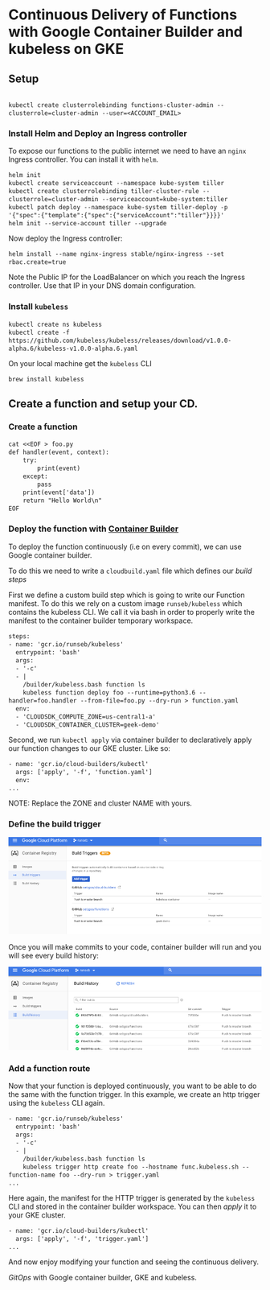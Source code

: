 # Continuous Delivery of Functions with Google Container Builder and kubeless on GKE

## Setup


```
```


```
kubectl create clusterrolebinding functions-cluster-admin --clusterrole=cluster-admin --user=<ACCOUNT_EMAIL>
```

### Install Helm and Deploy an Ingress controller

To expose our functions to the public internet we need to have an `nginx` Ingress controller. You can install it with `helm`.

```
helm init
kubectl create serviceaccount --namespace kube-system tiller
kubectl create clusterrolebinding tiller-cluster-rule --clusterrole=cluster-admin --serviceaccount=kube-system:tiller
kubectl patch deploy --namespace kube-system tiller-deploy -p '{"spec":{"template":{"spec":{"serviceAccount":"tiller"}}}}'      
helm init --service-account tiller --upgrade
```

Now deploy the Ingress controller:

```
helm install --name nginx-ingress stable/nginx-ingress --set rbac.create=true
```

Note the Public IP for the LoadBalancer on which you reach the Ingress controller. Use that IP in your DNS domain configuration.

### Install `kubeless`

```
kubectl create ns kubeless
kubectl create -f https://github.com/kubeless/kubeless/releases/download/v1.0.0-alpha.6/kubeless-v1.0.0-alpha.6.yaml 
```

On your local machine get the `kubeless` CLI

```
brew install kubeless
```

## Create a function and setup your CD.

### Create a function

```
cat <<EOF > foo.py
def handler(event, context):
    try:
        print(event)
    except:
        pass
    print(event['data'])
    return "Hello World\n"
EOF
```

### Deploy the function with [Container Builder](https://cloud.google.com/container-builder/)

To deploy the function continuously (i.e on every commit), we can use Google container builder.

To do this we need to write a `cloudbuild.yaml` file which defines our _build steps_

First we define a custom build step which is going to write our Function manifest. To do this we rely on a custom image `runseb/kubeless` which contains the kubeless CLI. We call it via bash in order to properly write the manifest to the container builder temporary workspace.

```
steps:
- name: 'gcr.io/runseb/kubeless'
  entrypoint: 'bash'
  args:
  - '-c'
  - |
    /builder/kubeless.bash function ls
    kubeless function deploy foo --runtime=python3.6 --handler=foo.handler --from-file=foo.py --dry-run > function.yaml
  env:
  - 'CLOUDSDK_COMPUTE_ZONE=us-central1-a'
  - 'CLOUDSDK_CONTAINER_CLUSTER=geek-demo'
```

Second, we run `kubectl apply` via container builder to declaratively apply our function changes to our GKE cluster. Like so:

```
- name: 'gcr.io/cloud-builders/kubectl'
  args: ['apply', '-f', 'function.yaml']
  env:
...
```

NOTE: Replace the ZONE and cluster NAME with yours.

### Define the build trigger

![](./images/triggers.png)

Once you will make commits to your code, container builder will run and you will see every build history:

![](./images/builds.png)


### Add a function route

Now that your function is deployed continuously, you want to be able to do the same with the function trigger. In this example, we create an http trigger using the `kubeless` CLI again.


```
- name: 'gcr.io/runseb/kubeless'
  entrypoint: 'bash'
  args:
  - '-c'
  - |
    /builder/kubeless.bash function ls
    kubeless trigger http create foo --hostname func.kubeless.sh --function-name foo --dry-run > trigger.yaml
...
```



Here again, the manifest for the HTTP trigger is generated by the `kubeless` CLI and stored in the container builder workspace. You can then _apply_ it to your GKE cluster.

```
- name: 'gcr.io/cloud-builders/kubectl'
  args: ['apply', '-f', 'trigger.yaml']
...
```

And now enjoy modifying your function and seeing the continuous delivery.

_GitOps_ with Google container builder, GKE and kubeless.
